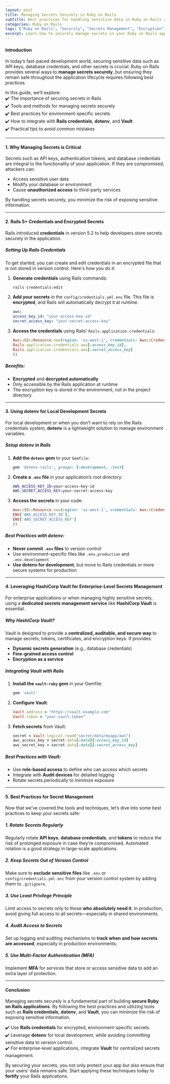 ```yaml
---
layout: post  
title: Managing Secrets Securely in Ruby on Rails  
subtitle: Best practices for handling sensitive data in Ruby on Rails applications  
categories: Ruby on Rails  
tags: ["Ruby on Rails", "Security", "Secrets Management", "Encryption", "DevOps"]  
excerpt: Learn how to securely manage secrets in your Ruby on Rails applications by utilizing best practices and modern tools to safeguard sensitive data.  
---
```


#### **Introduction**
In today’s fast-paced development world, securing sensitive data such as API keys, database credentials, and other secrets is crucial. Ruby on Rails provides several ways to **manage secrets securely**, but ensuring they remain safe throughout the application lifecycle requires following best practices.

In this guide, we’ll explore:  
✔️ The importance of securing secrets in Rails  
✔️ Tools and methods for managing secrets securely  
✔️ Best practices for environment-specific secrets  
✔️ How to integrate with **Rails credentials**, **dotenv**, and **Vault**  
✔️ Practical tips to avoid common mistakes

---

#### **1. Why Managing Secrets is Critical**
Secrets such as API keys, authentication tokens, and database credentials are integral to the functionality of your application. If they are compromised, attackers can:

- Access sensitive user data
- Modify your database or environment
- Cause **unauthorized access** to third-party services

By handling secrets securely, you minimize the risk of exposing sensitive information.

---

#### **2. Rails 5+ Credentials and Encrypted Secrets**
Rails introduced **credentials** in version 5.2 to help developers store secrets securely in the application.

##### **Setting Up Rails Credentials**
To get started, you can create and edit credentials in an encrypted file that is not stored in version control. Here's how you do it:

1. **Generate credentials** using Rails commands:

   ```bash  
   rails credentials:edit  
   ```

2. **Add your secrets** in the `config/credentials.yml.enc` file. This file is **encrypted**, and Rails will automatically decrypt it at runtime.

   ```yml  
   aws:  
   access_key_id: "your-access-key-id"  
   secret_access_key: "your-secret-access-key"  
   ```

3. **Access the credentials** using Rails' `Rails.application.credentials`:

   ```ruby  
   Aws::S3::Resource.new(region: 'us-west-1', credentials: Aws::Credentials.new(  
   Rails.application.credentials.aws[:access_key_id],  
   Rails.application.credentials.aws[:secret_access_key]  
   ))  
   ```

##### **Benefits:**
- **Encrypted** and **decrypted automatically**
- Only accessible by the Rails application at runtime
- The encryption key is stored in the environment, not in the project directory

---

#### **3. Using dotenv for Local Development Secrets**
For local development or when you don’t want to rely on the Rails credentials system, **dotenv** is a lightweight solution to manage environment variables.

##### **Setup dotenv in Rails**
1. **Add the `dotenv` gem** to your `Gemfile`:

   ```ruby  
   gem 'dotenv-rails', groups: [:development, :test]  
   ```

2. **Create a `.env` file** in your application’s root directory:

   ```bash  
   AWS_ACCESS_KEY_ID=your-access-key-id  
   AWS_SECRET_ACCESS_KEY=your-secret-access-key  
   ```

3. **Access the secrets** in your code:

   ```ruby  
   Aws::S3::Resource.new(region: 'us-west-1', credentials: Aws::Credentials.new(  
   ENV['AWS_ACCESS_KEY_ID'],  
   ENV['AWS_SECRET_ACCESS_KEY']  
   ))  
   ```

##### **Best Practices with dotenv:**
- **Never commit `.env` files** to version control
- Use environment-specific files like `.env.production` and `.env.development`
- **Use dotenv for development**, but move to Rails credentials or more secure systems for production

---

#### **4. Leveraging HashiCorp Vault for Enterprise-Level Secrets Management**
For enterprise applications or when managing highly sensitive secrets, using a **dedicated secrets management service** like **HashiCorp Vault** is essential.

##### **Why HashiCorp Vault?**
Vault is designed to provide a **centralized, auditable, and secure way** to manage secrets, tokens, certificates, and encryption keys. It provides:
- **Dynamic secrets generation** (e.g., database credentials)
- **Fine-grained access control**
- **Encryption as a service**

##### **Integrating Vault with Rails**
1. **Install the `vault-ruby` gem** in your Gemfile:

   ```ruby  
   gem 'vault'  
   ```

2. **Configure Vault**:

   ```ruby
   Vault.address = "https://vault.example.com"
   Vault.token = "your-vault-token"
   ```

3. **Fetch secrets** from Vault:

   ```ruby  
   secret = Vault.logical.read("secret/data/myapp/aws")  
   aws_access_key = secret.data[:data][:access_key_id]  
   aws_secret_key = secret.data[:data][:secret_access_key]  
   ```

##### **Best Practices with Vault:**
- Use **role-based access** to define who can access which secrets
- Integrate with **Audit devices** for detailed logging
- Rotate secrets periodically to minimize exposure

---

#### **5. Best Practices for Secret Management**
Now that we’ve covered the tools and techniques, let’s dive into some best practices to keep your secrets safe:

##### **1. Rotate Secrets Regularly**
Regularly rotate **API keys**, **database credentials**, and **tokens** to reduce the risk of prolonged exposure in case they’re compromised. Automated rotation is a good strategy in large-scale applications.

##### **2. Keep Secrets Out of Version Control**
Make sure to **exclude sensitive files** like `.env` or `config/credentials.yml.enc` from your version control system by adding them to `.gitignore`.

##### **3. Use Least Privilege Principle**
Limit access to secrets only to those **who absolutely need it**. In production, avoid giving full access to all secrets—especially in shared environments.

##### **4. Audit Access to Secrets**
Set up logging and auditing mechanisms to **track when and how secrets are accessed**, especially in production environments.

##### **5. Use Multi-Factor Authentication (MFA)**
Implement **MFA** for services that store or access sensitive data to add an extra layer of protection.

---

#### **Conclusion**
Managing secrets securely is a fundamental part of building **secure Ruby on Rails applications**. By following the best practices and utilizing tools such as **Rails credentials**, **dotenv**, and **Vault**, you can minimize the risk of exposing sensitive information.

✔️ Use **Rails credentials** for encrypted, environment-specific secrets.  
✔️ Leverage **dotenv** for local development, while avoiding committing sensitive data to version control.  
✔️ For enterprise-level applications, integrate **Vault** for centralized secrets management.

By securing your secrets, you not only protect your app but also ensure that your users’ data remains safe. Start applying these techniques today to **fortify** your Rails applications.
